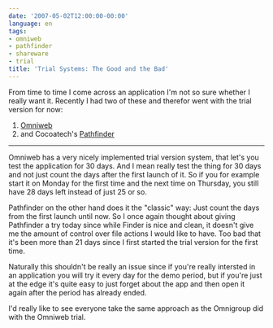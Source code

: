 ```yaml
---
date: '2007-05-02T12:00:00-00:00'
language: en
tags:
- omniweb
- pathfinder
- shareware
- trial
title: 'Trial Systems: The Good and the Bad'
---
```



From time to time I come across an application I'm not so sure whether I really want it. Recently I had two of these and therefor went with the trial version for now:

1. [Omniweb](http://www.omnigroup.com/applications/omniweb/)
2. and Cocoatech's [Pathfinder](http://www.cocoatech.com/pf4/)



-------------------------------



Omniweb has a very nicely implemented trial version system, that let's you test the application for 30 days. And I mean really test the thing for 30 days and not just count the days after the first launch of it. So if you for example start it on Monday for the first time and the next time on Thursday, you still have 28 days left instead of just 25 or so. 

Pathfinder on the other hand does it the "classic" way: Just count the days from the first launch until now. So I once again thought about giving Pathfinder a try today since while Finder is nice and clean, it doesn't give me  the amount of control over file actions I would like to have. Too bad that it's been more than 21 days since I first started the trial version for the first time.

Naturally this shouldn't be really an issue since if you're really intersted in an application you will try it every day for the demo period, but if you're just at the edge it's quite easy to just forget about the app and then open it again after the period has already ended.

I'd really like to see everyone take the same approach as the Omnigroup did with the Omniweb trial.